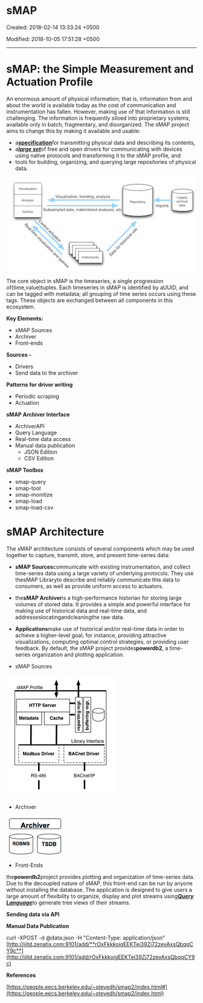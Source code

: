 # sMAP

Created: 2018-02-14 13:33:24 +0500

Modified: 2018-10-05 17:51:28 +0500

---

# sMAP: the Simple Measurement and Actuation Profile



An enormous amount of physical information; that is, information from and about the world is available today as the cost of communication and instrumentation has fallen. However, making use of that information is still challenging. The information is frequently siloed into proprietary systems, available only in batch, fragmentary, and disorganized. The sMAP project aims to change this by making it available and usable:


-   a[**specification**](https://people.eecs.berkeley.edu/~stevedh/smap2/_downloads/v2.pdf)for transmitting physical data and describing its contents,
-   a[***large set***](https://people.eecs.berkeley.edu/~stevedh/smap2/driver_index.html#driver-index)of free and open drivers for communicating with devices using native protocols and transforming it to the sMAP profile, and
-   tools for building, organizing, and querying large repositories of physical data.







![](../../media/Technologies-Brokers-sMAP-image1.png)

The core object in sMAP is the timeseries, a single progression of(time,value)tuples. Each timeseries in sMAP is identified by aUUID, and can be tagged with metadata; all grouping of time series occurs using these tags. These objects are exchanged between all components in this ecosystem.



**Key Elements:**
-   sMAP Sources
-   Archiver
-   Front-ends



**Sources -**
-   Drivers
-   Send data to the archiver



**Patterns for driver writing**
-   Periodic scraping
-   Actuation



**sMAP Archiver Interface**
-   ArchiverAPI
-   Query Language
-   Real-time data access
-   Manual data publication
    -   JSON Edition
    -   CSV Edition



**sMAP Toolbox**
-   smap-query
-   smap-tool
-   smap-monitize
-   smap-load
-   smap-load-csv



# sMAP Architecture

The sMAP architecture consists of several components which may be used together to capture, transmit, store, and present time-series data:
-   **sMAP Sources**communicate with existing instrumentation, and collect time-series data using a large variety of underlying protocols. They use thesMAP Libraryto describe and reliably communicate this data to consumers, as well as provide uniform access to actuators.
-   the**sMAP Archiver**is a high-performance historian for storing large volumes of stored data. It provides a simple and powerful interface for making use of historical data and real-time data, and addresseslocatingandcleaningthe raw data.
-   **Applications**make use of historical and/or real-time data in order to achieve a higher-level goal; for instance, providing attractive visualizations, computing optimal control strategies, or providing user feedback. By default, the sMAP project provides**powerdb2**, a time-series organization and plotting application.


-   sMAP Sources

![](../../media/Technologies-Brokers-sMAP-image2.png)
-   Archiver

![Archiver RDBMS TSDB ](../../media/Technologies-Brokers-sMAP-image3.png)
-   Front-Ends

the**powerdb2**project provides plotting and organization of time-series data. Due to the decoupled nature of sMAP, this front-end can be run by anyone without installing the database. The application is designed to give users a large amount of flexibility to organize, display and plot streams using[***Query Language***](https://people.eecs.berkeley.edu/~stevedh/smap2/archiver.html#archiverquery)to generate tree views of their streams.



**Sending data via API**

**Manual Data Publication**

curl -XPOST -d @data.json -H "Content-Type: application/json" [http://iiitd.zenatix.com:9101/add/**rOxFkkkoigEEKTei39Zi72zevAxsQbqqCY9c**](http://iiitd.zenatix.com:9101/add/rOxFkkkoigEEKTei39Zi72zevAxsQbqqCY9c)



**References**

[https://people.eecs.berkeley.edu/~stevedh/smap2/index.html#](https://people.eecs.berkeley.edu/~stevedh/smap2/index.html)



